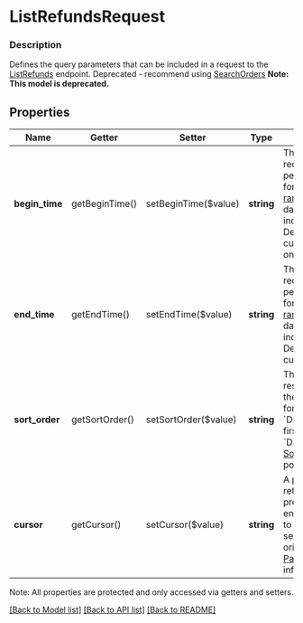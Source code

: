 # ListRefundsRequest

### Description

Defines the query parameters that can be included in a request to the [ListRefunds](#endpoint-listrefunds) endpoint.  Deprecated - recommend using [SearchOrders](#endpoint-orders-searchorders)
**Note: This model is deprecated.**

## Properties
Name | Getter | Setter | Type | Description | Notes
------------ | ------------- | ------------- | ------------- | ------------- | -------------
**begin_time** | getBeginTime() | setBeginTime($value) | **string** | The beginning of the requested reporting period, in RFC 3339 format.  See [Date ranges](#dateranges) for details on date inclusivity/exclusivity.  Default value: The current time minus one year. | [optional] 
**end_time** | getEndTime() | setEndTime($value) | **string** | The end of the requested reporting period, in RFC 3339 format.  See [Date ranges](#dateranges) for details on date inclusivity/exclusivity.  Default value: The current time. | [optional] 
**sort_order** | getSortOrder() | setSortOrder($value) | **string** | The order in which results are listed in the response (&#x60;ASC&#x60; for oldest first, &#x60;DESC&#x60; for newest first).  Default value: &#x60;DESC&#x60; See [SortOrder](#type-sortorder) for possible values | [optional] 
**cursor** | getCursor() | setCursor($value) | **string** | A pagination cursor returned by a previous call to this endpoint. Provide this to retrieve the next set of results for your original query.  See [Pagination](https://developer.squareup.com/docs/basics/api101/pagination) for more information. | [optional] 

Note: All properties are protected and only accessed via getters and setters.

[[Back to Model list]](../../README.md#documentation-for-models) [[Back to API list]](../../README.md#documentation-for-api-endpoints) [[Back to README]](../../README.md)


